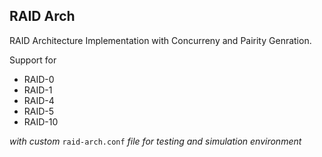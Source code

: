 ## RAID Arch

RAID Architecture Implementation with Concurreny and Pairity Genration.

Support for

- RAID-0
- RAID-1
- RAID-4
- RAID-5
- RAID-10

*with custom* `raid-arch.conf` *file for testing and simulation environment*
